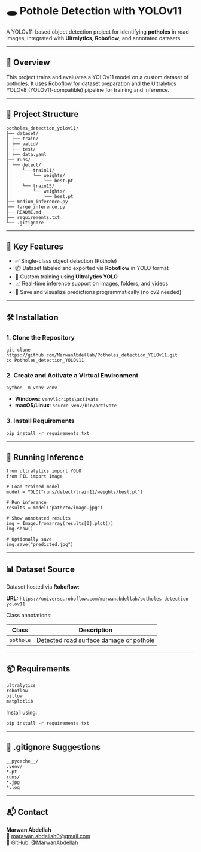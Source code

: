 # 🕳️ Pothole Detection with YOLOv11

A YOLOv11-based object detection project for identifying **potholes** in road images, integrated with **Ultralytics**, **Roboflow**, and annotated datasets.

---

## 🧠 Overview

This project trains and evaluates a YOLOv11 model on a custom dataset of potholes. It uses Roboflow for dataset preparation and the Ultralytics YOLOv8 (YOLOv11-compatible) pipeline for training and inference.

---

## 📁 Project Structure

```
potholes_detection_yolov11/
├── dataset/
│ ├── train/
│ ├── valid/
│ ├── test/
│ ├── data.yaml
├── runs/
│ └── detect/
│     └── train11/
│         └── weights/
│             └── best.pt
│     └── train15/
│         └── weights/
│             └── best.pt
├── medium_inference.py
├── large_inference.py
├── README.md
├── requirements.txt
└── .gitignore
```

---

## 🧪 Key Features

- ✅ Single-class object detection (Pothole)
- 📦 Dataset labeled and exported via **Roboflow** in YOLO format
- 🧠 Custom training using **Ultralytics YOLO**
- 📈 Real-time inference support on images, folders, and videos
- 💾 Save and visualize predictions programmatically (no cv2 needed)

---

## 🛠 Installation

### 1. Clone the Repository

```
git clone https://github.com/MarwanAbdellah/Potholes_detection_YOLOv11.git
cd Potholes_detection_YOLOv11
```

### 2. Create and Activate a Virtual Environment

```
python -m venv venv
```

- **Windows**: `venv\Scripts\activate`  
- **macOS/Linux**: `source venv/bin/activate`

### 3. Install Requirements

```
pip install -r requirements.txt
```

---

## 🚀 Running Inference

```
from ultralytics import YOLO
from PIL import Image

# Load trained model
model = YOLO("runs/detect/train11/weights/best.pt")

# Run inference
results = model("path/to/image.jpg")

# Show annotated results
img = Image.fromarray(results[0].plot())
img.show()

# Optionally save
img.save("predicted.jpg")
```

---

## 📊 Dataset Source

Dataset hosted via **Roboflow**:

**URL:** `https://universe.roboflow.com/marwanabdellah/potholes-detection-yolov11`

Class annotations:

| Class     | Description                            |
|-----------|----------------------------------------|
| `pothole` | Detected road surface damage or pothole |

---

## 📦 Requirements

```
ultralytics
roboflow
pillow
matplotlib
```

Install using:

```
pip install -r requirements.txt
```

---

## 📌 .gitignore Suggestions

```
__pycache__/
.venv/
*.pt
runs/
*.jpg
*.log
```

---

## 📬 Contact

**Marwan Abdellah**  
📧 [marawan.abdellah0@gmail.com](mailto:marawan.abdellah0@gmail.com)  
🔗 GitHub: [@MarwanAbdellah](https://github.com/MarwanAbdellah)
```
